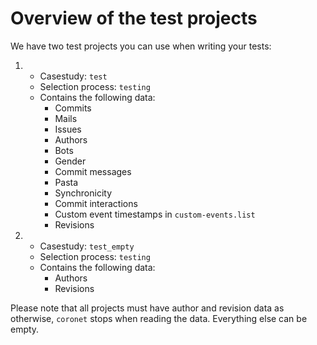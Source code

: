 <link rel="shortcut icon" type="image/png" href="../logo/3.favicon_radius.png">

# Overview of the test projects

We have two test projects you can use when writing your tests:

1. - Casestudy: `test`
   - Selection process: `testing`
   - Contains the following data:
     * Commits
     * Mails
     * Issues
     * Authors
     * Bots
     * Gender
     * Commit messages
     * Pasta
     * Synchronicity
     * Commit interactions
     * Custom event timestamps in `custom-events.list`
     * Revisions
2. - Casestudy: `test_empty`
   - Selection process: `testing`
   - Contains the following data:
     * Authors
     * Revisions

Please note that all projects must have author and revision data as otherwise, `coronet` stops when reading the data.
Everything else can be empty.
